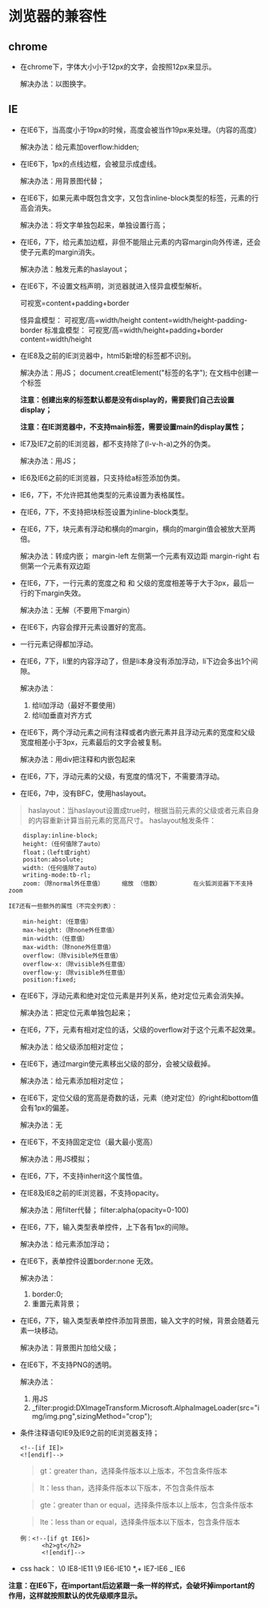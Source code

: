 #   浏览器的兼容性
##  chrome
*   在chrome下，字体大小小于12px的文字，会按照12px来显示。

    解决办法：以图换字。

##  IE
*   在IE6下，当高度小于19px的时候，高度会被当作19px来处理。（内容的高度）

    解决办法：给元素加overflow:hidden;

*   在IE6下，1px的点线边框，会被显示成虚线。

    解决办法：用背景图代替；

*   在IE6下，如果元素中既包含文字，又包含inline-block类型的标签，元素的行高会消失。
    
    解决办法：将文字单独包起来，单独设置行高；

*   在IE6，7下，给元素加边框，非但不能阻止元素的内容margin向外传递，还会使子元素的margin消失。
    
    解决办法：触发元素的haslayout；

*   在IE6下，不设置文档声明，浏览器就进入怪异盒模型解析。
    
    可视宽=content+padding+border

    怪异盒模型：
        可视宽/高=width/height
        content=width/height-padding-border
    标准盒模型：
        可视宽/高=width/height+padding+border
        content=width/height

*   在IE8及之前的IE浏览器中，html5新增的标签都不识别。
    
    解决办法：用JS；
        document.creatElement("标签的名字");
    在文档中创建一个标签

    **注意：创建出来的标签默认都是没有display的，需要我们自己去设置display；**

    **注意：在IE浏览器中，不支持main标签，需要设置main的display属性；**

*   IE7及IE7之前的IE浏览器，都不支持除了(l-v-h-a)之外的伪类。
    
    解决办法：用JS；

*   IE6及IE6之前的IE浏览器，只支持给a标签添加伪类。

*   IE6，7下，不允许把其他类型的元素设置为表格属性。

*   在IE6，7下，不支持把块标签设置为inline-block类型。

*   在IE6，7下，块元素有浮动和横向的margin，横向的margin值会被放大至两倍。

    解决办法：转成内嵌；
        margin-left     左侧第一个元素有双边距
        margin-right     右侧第一个元素有双边距

*   在IE6，7下，一行元素的宽度之和 和 父级的宽度相差等于大于3px，最后一行的下margin失效。
    
    解决办法：无解（不要用下margin）

*   在IE6下，内容会撑开元素设置好的宽高。

*   一行元素记得都加浮动。
*   在IE6，7下，li里的内容浮动了，但是li本身没有添加浮动，li下边会多出1个间隙。
    
    解决办法：
    1.  给li加浮动（最好不要使用）
    2.  给li加垂直对齐方式

*   在IE6下，两个浮动元素之间有注释或者内嵌元素并且浮动元素的宽度和父级宽度相差小于3px，元素最后的文字会被复制。
    
    解决办法：用div把注释和内嵌包起来

*   在IE6，7下，浮动元素的父级，有宽度的情况下，不需要清浮动。
*   在IE6，7中，没有BFC，使用haslayout。
>   haslayout：当haslayout设置成true时，根据当前元素的父级或者元素自身的内容重新计算当前元素的宽高尺寸。
    haslayout触发条件：

        display:inline-block;
        height:（任何值除了auto）
        float；（left或right）
        positon:absolute;
        width:（任何值除了auto）
        writing-mode:tb-rl;
        zoom:（除normal外任意值）     缩放 （倍数）         在火狐浏览器下不支持zoom

    IE7还有一些额外的属性（不完全列表）：

        min-height:（任意值）
        max-height:（除none外任意值）
        min-width:（任意值）
        max-width:（除none外任意值）
        overflow:（除visible外任意值）
        overflow-x:（除visible外任意值）
        overflow-y:（除visible外任意值）
        position:fixed;

*   在IE6下，浮动元素和绝对定位元素是并列关系，绝对定位元素会消失掉。
    
    解决办法：把定位元素单独包起来；

*   在IE6，7下，元素有相对定位的话，父级的overflow对于这个元素不起效果。
    
    解决办法：给父级添加相对定位；

*   在IE6下，通过margin使元素移出父级的部分，会被父级截掉。
    
    解决办法：给元素添加相对定位；

*   在IE6下，定位父级的宽高是奇数的话，元素（绝对定位）的right和bottom值会有1px的偏差。
    
    解决办法：无

*   在IE6下，不支持固定定位（最大最小宽高）
    
    解决办法：用JS模拟；

*   在IE6，7下，不支持inherit这个属性值。

*   在IE8及IE8之前的IE浏览器，不支持opacity。
    
    解决办法：用filter代替；
        filter:alpha(opacity=0-100)

*   在IE6，7下，输入类型表单控件，上下各有1px的间隙。
    
    解决办法：给元素添加浮动；

*   在IE6下，表单控件设置border:none 无效。
    
    解决办法：
    1.  border:0;
    2.  重置元素背景；

*   在IE6，7下，输入类型表单控件添加背景图，输入文字的时候，背景会随着元素一块移动。
    
    解决办法：背景图片加给父级；

*   在IE6下，不支持PNG的透明。
    
    解决办法：
    1.  用JS
    2.  _filter:progid:DXImageTransform.Microsoft.AlphaImageLoader(src="img/img.png",sizingMethod="crop");

        
*   条件注释语句IE9及IE9之前的IE浏览器支持；

        <!--[if IE]>
        <![endif]-->

    >   gt：greater than，选择条件版本以上版本，不包含条件版本

    >   lt：less than，选择条件版本以下版本，不包含条件版本

    >   gte：greater than or equal，选择条件版本以上版本，包含条件版本

    >   lte：less than or equal，选择条件版本以下版本，包含条件版本

        例：<!--[if gt IE6]>
              <h2>gt</h2>
              <![endif]-->

*   css hack：
        \0     IE8-IE11
        \9     IE6-IE10
        *,+    IE7-IE6
        _      IE6

**注意：在IE6下，在important后边紧跟一条一样的样式，会破坏掉important的作用，这样就按照默认的优先级顺序显示。**
